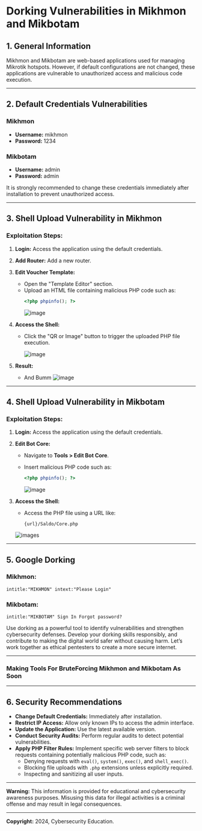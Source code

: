 # Dorking Vulnerabilities in Mikhmon and Mikbotam

## **1. General Information**
Mikhmon and Mikbotam are web-based applications used for managing Mikrotik hotspots. However, if default configurations are not changed, these applications are vulnerable to unauthorized access and malicious code execution.

---

## **2. Default Credentials Vulnerabilities**
### Mikhmon
- **Username:** mikhmon  
- **Password:** 1234  

### Mikbotam
- **Username:** admin  
- **Password:** admin  

It is strongly recommended to change these credentials immediately after installation to prevent unauthorized access.

---

## **3. Shell Upload Vulnerability in Mikhmon**
### **Exploitation Steps:**
1. **Login:** Access the application using the default credentials.
2. **Add Router:** Add a new router.
3. **Edit Voucher Template:**
   - Open the "Template Editor" section.
   - Upload an HTML file containing malicious PHP code such as:
     ```php
     <?php phpinfo(); ?>
     ```
     ![image](https://github.com/user-attachments/assets/25b3823c-0703-4a21-a7a4-45c1e0c35897)



4. **Access the Shell:**
   - Click the "QR or Image" button to trigger the uploaded PHP file execution.

     ![image](https://github.com/user-attachments/assets/ae398b05-b193-41dc-804c-ca952b93d8ef)

5. **Result:**
   - And Bumm
     ![image](https://github.com/user-attachments/assets/42968a69-239f-49e0-b243-5eba2ea38ea6)

---

## **4. Shell Upload Vulnerability in Mikbotam**
### **Exploitation Steps:**
1. **Login:** Access the application using the default credentials.
2. **Edit Bot Core:**
   - Navigate to **Tools > Edit Bot Core**.
   - Insert malicious PHP code such as:
     ```php
     <?php phpinfo(); ?>
     ```
     
     ![image](https://github.com/user-attachments/assets/8a0df024-896c-4d3c-be1a-04f2758cf30a)

3. **Access the Shell:**
   - Access the PHP file using a URL like:
     ```
     {url}/Saldo/Core.php
     ```
    
    ![images](https://github.com/user-attachments/assets/b1b87686-7870-4214-b5ca-9987e4a0c842)

---

## **5. Google Dorking**
### **Mikhmon:**
```
intitle:"MIKHMON" intext:"Please Login"
```

### **Mikbotam:**
```
intitle:"MIKBOTAM" Sign In Forgot password?
```
Use dorking as a powerful tool to identify vulnerabilities and strengthen cybersecurity defenses. Develop your dorking skills responsibly, and contribute to making the digital world safer without causing harm. Let’s work together as ethical pentesters to create a more secure internet.

---
### **Making Tools For BruteForcing Mikhmon and Mikbotam As Soon**
---

## **6. Security Recommendations**
- **Change Default Credentials:** Immediately after installation.
- **Restrict IP Access:** Allow only known IPs to access the admin interface.
- **Update the Application:** Use the latest available version.
- **Conduct Security Audits:** Perform regular audits to detect potential vulnerabilities.
- **Apply PHP Filter Rules:** Implement specific web server filters to block requests containing potentially malicious PHP code, such as:
  - Denying requests with `eval()`, `system()`, `exec()`, and `shell_exec()`.
  - Blocking file uploads with `.php` extensions unless explicitly required.
  - Inspecting and sanitizing all user inputs.

---

**Warning:** This information is provided for educational and cybersecurity awareness purposes. Misusing this data for illegal activities is a criminal offense and may result in legal consequences.

---

**Copyright:** 2024, Cybersecurity Education.

